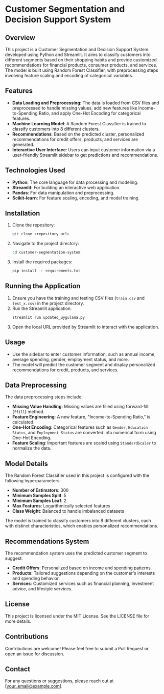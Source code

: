 # Customer Segmentation and Decision Support System

## Overview

This project is a Customer Segmentation and Decision Support System developed using Python and Streamlit. It aims to classify customers into different segments based on their shopping habits and provide customized recommendations for financial products, consumer products, and services. The model is built using Random Forest Classifier, with preprocessing steps involving feature scaling and encoding of categorical variables.

## Features

- **Data Loading and Preprocessing**: The data is loaded from CSV files and preprocessed to handle missing values, add new features like Income-to-Spending Ratio, and apply One-Hot Encoding for categorical features.
- **Machine Learning Model**: A Random Forest Classifier is trained to classify customers into 8 different clusters.
- **Recommendations**: Based on the predicted cluster, personalized recommendations for credit offers, products, and services are generated.
- **Interactive User Interface**: Users can input customer information via a user-friendly Streamlit sidebar to get predictions and recommendations.

## Technologies Used

- **Python**: The core language for data processing and modeling.
- **Streamlit**: For building an interactive web application.
- **Pandas**: For data manipulation and preprocessing.
- **Scikit-learn**: For feature scaling, encoding, and model training.

## Installation

1. Clone the repository:
   ```sh
   git clone <repository_url>
   ```

2. Navigate to the project directory:
   ```sh
   cd customer-segmentation-system
   ```

3. Install the required packages:
   ```sh
   pip install -r requirements.txt
   ```

## Running the Application

1. Ensure you have the training and testing CSV files (`train.csv` and `test_x.csv`) in the project directory.
2. Run the Streamlit application:
   ```sh
   streamlit run updated_uygulama.py
   ```
3. Open the local URL provided by Streamlit to interact with the application.

## Usage

- Use the sidebar to enter customer information, such as annual income, average spending, gender, employment status, and more.
- The model will predict the customer segment and display personalized recommendations for credit, products, and services.

## Data Preprocessing

The data preprocessing steps include:
- **Missing Value Handling**: Missing values are filled using forward-fill (`ffill`) method.
- **Feature Engineering**: A new feature, "Income-to-Spending Ratio," is calculated.
- **One-Hot Encoding**: Categorical features such as `Gender`, `Education Status`, and `Employment Status` are converted into numerical form using One-Hot Encoding.
- **Feature Scaling**: Important features are scaled using `StandardScaler` to normalize the data.

## Model Details

The Random Forest Classifier used in this project is configured with the following hyperparameters:
- **Number of Estimators**: 300
- **Minimum Samples Split**: 5
- **Minimum Samples Leaf**: 2
- **Max Features**: Logarithmically selected features
- **Class Weight**: Balanced to handle imbalanced datasets

The model is trained to classify customers into 8 different clusters, each with distinct characteristics, which enables personalized recommendations.

## Recommendations System

The recommendation system uses the predicted customer segment to suggest:
- **Credit Offers**: Personalized based on income and spending patterns.
- **Products**: Tailored suggestions depending on the customer's interests and spending behavior.
- **Services**: Customized services such as financial planning, investment advice, and lifestyle services.

## License

This project is licensed under the MIT License. See the LICENSE file for more details.

## Contributions

Contributions are welcome! Please feel free to submit a Pull Request or open an issue for discussion.

## Contact

For any questions or suggestions, please reach out at [your_email@example.com].

